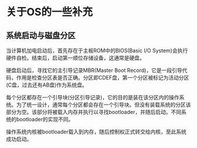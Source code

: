 # 关于OS的一些补充

## 系统启动与磁盘分区

当计算机加电启动后，首先存在于主板ROM中的BIOS(Basic I/O System)会执行硬件自检。结束后，启动第一顺位存储设备，这通常是硬盘。  

硬盘启动后，寻找它的主引导记录MBR(Master Boot Record)，它是一段引导代码，作用是检查分区表是否正确。分区即CDEF盘，第一个分区被标记为活动分区(C盘，过去还有AB盘)作为系统盘。  

每个分区都存在一个引导块(分区引导记录)，它的目的是装在该分区内的操作系统。为了统一设计，通常每个分区都会存在一个引导块。但没有装载系统的分区该部分为空。该部分将被载入内存并执行以寻找bootloader，并随后启动。不同系统的bootloader的实现不同。  

操作系统内核被bootloader载入到内存，随后控制权正式转交给内核，至此系统成功启动。